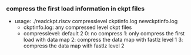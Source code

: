 ### compress the first load information in ckpt files
- usage:
    ./readckpt.riscv compresslevel ckptinfo.log newckptinfo.log
    - ckptinfo.log: any compressed level ckpt files
    - compresslevel: default 2
        0: no compress
        1: only compress the first load with data map
        2: compress the data map with fastlz level 1
        3: compress the data map with fastlz level 2
 
